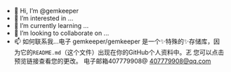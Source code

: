 - 👋 Hi, I’m @gemkeeper
- 👀 I’m interested in ...
- 🌱 I’m currently learning ...
- 💞️ I’m looking to collaborate on ...
- 📫 如何联系我...电子
gemkeeper/gemkeeper 是一个✨特殊的✨存储库，因为它的`README.md`（这个文件）出现在你的GitHub个人资料中。乤
您可以点击预览链接查看您的更改。
电子邮箱407779908@
407779908@qq.com
